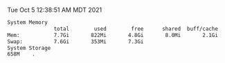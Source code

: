 Tue Oct  5 12:38:51 AM MDT 2021
```bash
System Memory
               total        used        free      shared  buff/cache   available
Mem:           7.7Gi       822Mi       4.8Gi       8.0Mi       2.1Gi       6.5Gi
Swap:          7.6Gi       353Mi       7.3Gi
System Storage
658M	.
```
```bash
